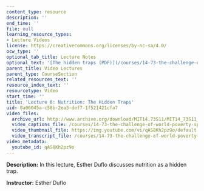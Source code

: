 ```yaml
---
content_type: resource
description: ''
end_time: ''
file: null
learning_resource_types:
- Lecture Videos
license: https://creativecommons.org/licenses/by-nc-sa/4.0/
ocw_type: ''
optional_tab_title: Lecture Notes
optional_text: '[The hidden traps (PDF)](/courses/14-73-the-challenge-of-world-poverty-spring-2011/resources/mit14_73s11_lec6_slides)'
parent_title: Video Lectures
parent_type: CourseSection
related_resources_text: ''
resource_index_text: ''
resourcetype: Video
start_time: ''
title: 'Lecture 6: Nutrition: The Hidden Traps'
uid: 8a06045a-c58b-2ea3-def7-1f521421cfa7
video_files:
  archive_url: http://www.archive.org/download/MIT14.73S11/MIT14_73S11_lec06_300k.mp4
  video_captions_file: /courses/14-73-the-challenge-of-world-poverty-spring-2011/4f7fc3d5c4015f93a39f366c6566a0f7_qAS8Kh2pz9o.vtt
  video_thumbnail_file: https://img.youtube.com/vi/qAS8Kh2pz9o/default.jpg
  video_transcript_file: /courses/14-73-the-challenge-of-world-poverty-spring-2011/42c025a274ea40611ce6231d298dec9f_qAS8Kh2pz9o.pdf
video_metadata:
  youtube_id: qAS8Kh2pz9o
---
```


**Description:** In this lecture, Esther Duflo discusses nutrition as a hidden trap.

**Instructor:** Esther Duflo

